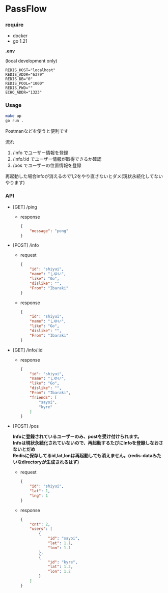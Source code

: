 # PassFlow

### require

- docker
- go 1.21

**.env**

(local development only)  
```env
REDIS_HOST="localhost"
REDIS_ADDR="6379"
REDIS_DB="0"
REDIS_POOL="1000"
REDIS_PWD=""
ECHO_ADDR="1323"
```

### Usage

```bash
make up
go run .
```

Postmanなどを使うと便利です

流れ

1. /info でユーザー情報を登録
2. /info/:id でユーザー情報が取得できるか確認
3. /pos でユーザーの位置情報を登録

再起動した場合Infoが消えるので1,2をやり直さないとダメ(現状永続化してない やります)

### API

- [GET] /ping

    - response
    
        ```json
        {
            "message": "pong"
        }
        ```

- [POST] /info

    - request
    
        ```json
        {
            "id": "shiyui",
            "name": "しゆい",
            "like": "Go",
            "dislike": "",
            "From": "Ibaraki"
        }
        ```
    
    - response
    
        ```json
        {
            "id": "shiyui",
            "name": "しゆい",
            "like": "Go",
            "dislike": "",
            "From": "Ibaraki"
        }
        ```

- [GET] /info/:id

    - response
    
        ```json
        {
            "id": "shiyui",
            "name": "しゆい",
            "like": "Go",
            "dislike": "",
            "From": "Ibaraki",
            "friends": [
                "sayoi",
                "kyre"
            ]
        }
        ```

- [POST] /pos

    **Infoに登録されているユーザーのみ、postを受け付けられます。**  
    **Infoは現状永続化されていないので、再起動するたびにInfoを登録しなおさないとだめ**  
    **Redisに保存してるid,lat,lonは再起動しても消えません。(redis-dataみたいなdirectoryが生成されるはず)**  

    - request
    
        ```json
        {
            "id": "shiyui",
            "lat": 1,
            "lng": 1
        }
        ```
    
    - response
    
        ```json
        {
            "cnt": 2,
            "users": [
                {
                    "id": "sayoi",
                    "lat": 1.1,
                    "lon": 1.1
                },
                {
                    "id": "kyre",
                    "lat": 1.2,
                    "lon": 1.2
                }
            ]
        }
        ```